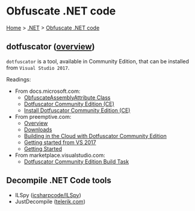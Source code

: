 # Obfuscate .NET code

[Home](../readme.md) > [.NET](./dotnet.md) > [Obfuscate .NET code](./obfuscation.md)

## dotfuscator ([overview](https://www.preemptive.com/products/dotfuscator/overview))

`dotfuscator` is a tool, available in Community Edition, that can be installed from `Visual Studio 2017`.

Readings:

- From docs.microsoft.com:
  - [ObfuscateAssemblyAttribute Class](https://docs.microsoft.com/en-us/dotnet/api/system.reflection.obfuscateassemblyattribute?view=netframework-4.7.1)
  - [Dotfuscator Community Edition (CE)](https://docs.microsoft.com/en-us/visualstudio/ide/dotfuscator/)
  - [Install Dotfuscator Community Edition (CE)](https://docs.microsoft.com/en-us/visualstudio/ide/dotfuscator/install)
- From preemptive.com:
  - [Overview](https://www.preemptive.com/products/dotfuscator/overview)
  - [Downloads](https://www.preemptive.com/products/dotfuscator/downloads)
  - [Building in the Cloud with Dotfuscator Community Edition](https://www.preemptive.com/blog/article/905-building-in-the-cloud-with-dotfuscator-community-edition/91-dotfuscator-ce)
  - [Getting started from VS 2017](https://www.preemptive.com/blog/article/904-dotfuscator-in-visual-studio-2017/91-dotfuscator-ce)
  - [Getting Started](https://www.preemptive.com/dotfuscator/ce/docs/help/gui_getstarted.html)
- From marketplace.visualstudio.com:
  - [Dotfuscator Community Edition Build Task](https://marketplace.visualstudio.com/items?itemName=PreEmptiveSolutions.dotfuscator-ce-vsts)

## Decompile .NET Code tools

- ILSpy ([icsharpcode/ILSpy](https://github.com/icsharpcode/ILSpy))
- JustDecompile ([telerik.com](https://www.telerik.com/products/decompiler.aspx))
